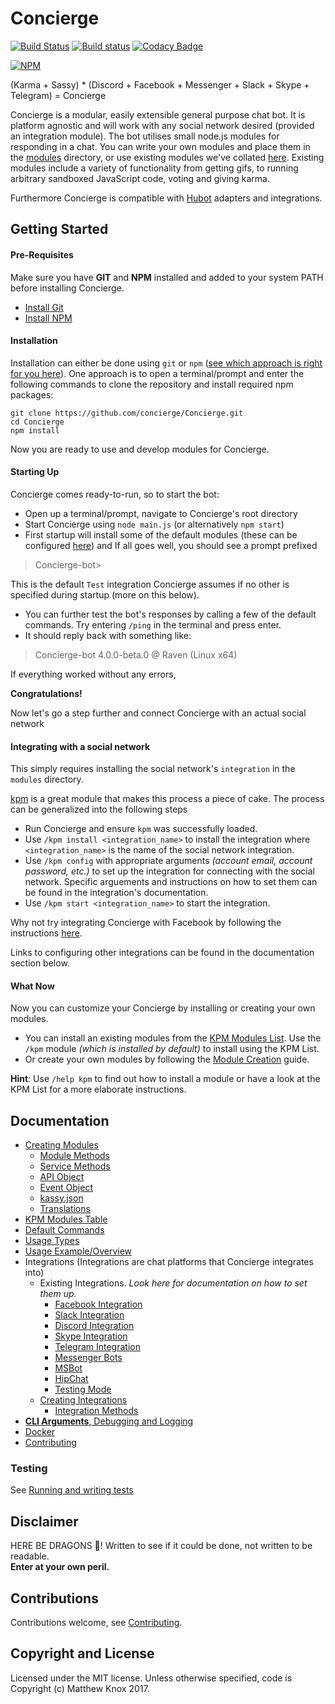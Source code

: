 # Concierge
[![Build Status](https://api.travis-ci.org/concierge/Concierge.svg?branch=master)](https://travis-ci.org/concierge/Concierge) [![Build status](https://ci.appveyor.com/api/projects/status/eis48if0bf8ynq69?svg=true)](https://ci.appveyor.com/project/mrkno/concierge) [![Codacy Badge](https://api.codacy.com/project/badge/Grade/0d267567f8874ad2ae3d72ac44c9c492)](https://www.codacy.com/app/Concierge/Concierge?utm_source=github.com&amp;utm_medium=referral&amp;utm_content=concierge/Concierge&amp;utm_campaign=Badge_Grade)

[![NPM](https://nodei.co/npm/concierge-bot.png?compact=true)](https://npmjs.org/package/concierge-bot)

(Karma + Sassy) * (Discord + Facebook + Messenger + Slack + Skype + Telegram) = Concierge


Concierge is a modular, easily extensible general purpose chat bot. It is platform agnostic and will work with any social network desired (provided an integration module). The bot utilises small node.js modules for responding in a chat.
You can write your own modules and place them in the [modules](https://github.com/concierge/Concierge/tree/master/modules) directory, or use existing modules we've collated [here](https://github.com/concierge/Concierge/wiki/KPM-Table). Existing modules include a variety of functionality from getting gifs,  to running arbitrary sandboxed JavaScript code, voting and giving karma.

Furthermore Concierge is compatible with [Hubot](https://github.com/github/hubot) adapters and integrations.

## Getting Started

#### Pre-Requisites
Make sure you have **GIT** and **NPM** installed and added to your system PATH before installing Concierge.
- [Install Git](https://git-scm.com/book/en/v2/Getting-Started-Installing-Git)
- [Install NPM](https://nodejs.org/en/download/)

#### Installation
Installation can either be done using `git` or `npm` ([see which approach is right for you here](doc/UsageTypes.md)). One approach is to open a terminal/prompt and enter the following commands to clone the repository and install required npm packages:
```
git clone https://github.com/concierge/Concierge.git
cd Concierge
npm install
```
Now you are ready to use and develop modules for Concierge.

#### Starting Up
Concierge comes ready-to-run, so to start the bot:
- Open up a terminal/prompt, navigate to Concierge's root directory
- Start Concierge using `node main.js` (or alternatively `npm start`)
- First startup will install some of the default modules (these can be configured [here](doc/DefaultCommands.md)) and If all goes well, you should see a prompt prefixed

> Concierge-bot>

This is the default `Test` integration Concierge assumes if no other is specified during startup (more on this below).
- You can further test the bot's responses by calling a few of the default commands. Try entering `/ping` in the terminal and press enter.
- It should reply back with something like:

> Concierge-bot 4.0.0-beta.0 @ Raven (Linux x64)

If everything worked without any errors,

**Congratulations!**

Now let's go a step further and connect Concierge with an actual social network

#### Integrating with a social network
This simply requires installing the social network's `integration` in the `modules` directory.

[kpm](https://github.com/concierge/kpm) is a great module that makes this process a piece of cake. The process can be generalized into the following steps

- Run Concierge and ensure `kpm` was successfully loaded.
- Use `/kpm install <integration_name>` to install the integration where `<integration_name>` is the name of the social network integration.
- Use `/kpm config` with appropriate arguments *(account email, account password, etc.)* to set up the integration for connecting with the social network. Specific arguements and instructions on how to set them can be found in the integration's documentation.
- Use `/kpm start <integration_name>` to start the integration.

Why not try integrating Concierge with Facebook by following the instructions [here](https://github.com/concierge/facebook).

Links to configuring other integrations can be found in the documentation section below.

#### What Now
Now you can customize your Concierge by installing or creating your own modules.

- You can install an existing modules from the [KPM Modules List](https://github.com/concierge/Concierge/wiki/KPM-Table). Use the `/kpm` module *(which is installed by default)* to install using the KPM List.
- Or create your own modules by following the [ Module Creation](doc/ModuleCreation.md) guide.

**Hint**: Use `/help kpm` to find out how to install a module or have a look at the KPM List for a more elaborate instructions.

## Documentation
- [Creating Modules](doc/ModuleCreation.md)
	- [Module Methods](doc/api/Module.md)
	- [Service Methods](doc/api/Service.md)
	- [API Object](doc/api/Api.md)
	- [Event Object](doc/api/Event.md)
	- [kassy.json](doc/api/Kassy.json.md)
	- [Translations](doc/api/Translation.md)
- [KPM Modules Table](https://github.com/concierge/Concierge/wiki/KPM-Table)
- [Default Commands](doc/DefaultCommands.md)
- [Usage Types](doc/UsageTypes.md)
- [Usage Example/Overview](https://github.com/concierge/Concierge/issues/77#issuecomment-181676118)
- Integrations (Integrations are chat platforms that Concierge integrates into)
	- Existing Integrations. *Look here for documentation on how to set them up.*
		- [Facebook Integration](https://github.com/concierge/facebook)
		- [Slack Integration](https://github.com/concierge/slack)
		- [Discord Integration](https://github.com/concierge/discord)
		- [Skype Integration](https://github.com/concierge/skype)
		- [Telegram Integration](https://github.com/concierge/telegram)
		- [Messenger Bots](https://github.com/concierge/messenger)
 		- [MSBot](https://github.com/concierge/msbot)
		- [HipChat](https://github.com/concierge/hipchat)
 		- [Testing Mode](https://github.com/concierge/testing)
	- [Creating Integrations](doc/IntegrationCreation.md)
		- [Integration Methods](doc/api/Integration.md)
- [**CLI Arguments**, Debugging and Logging](doc/Options.md)
- [Docker](doc/Docker.md)
- [Contributing](doc/Contributing.md)

### Testing
See [Running and writing tests](doc/Testing.md)

## Disclaimer
HERE BE DRAGONS 🐉!
Written to see if it could be done, not written to be readable.<br><b>Enter at your own peril.</b>

## Contributions
Contributions welcome, see [Contributing](doc/Contributing.md).

## Copyright and License
Licensed under the MIT license. Unless otherwise specified, code is Copyright (c) Matthew Knox 2017.
